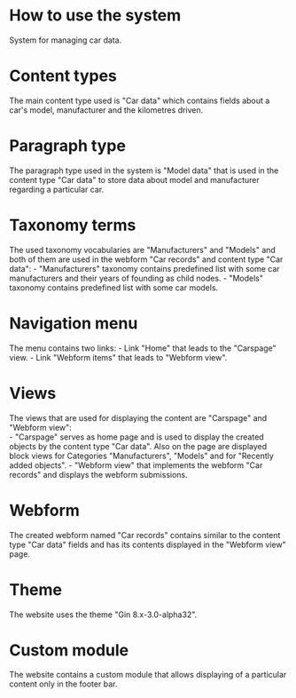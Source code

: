 # How to use the system
System for managing car data.

# Content types
The main content type used is "Car data" which contains fields about a car's model, manufacturer and the kilometres driven.
 
# Paragraph type
The paragraph type used in the system is "Model data" that is used in the content type "Car data" to store data about model and manufacturer regarding a particular car.

# Taxonomy terms
The used taxonomy vocabularies are "Manufacturers" and "Models" and both of them are used in the webform "Car records" and content type "Car data":
    - "Manufacturers" taxonomy contains predefined list with some car manufacturers and their years of founding as child nodes.
    - "Models" taxonomy contains predefined list with some car models.

# Navigation menu
The menu contains two links:
    - Link "Home" that leads to the "Carspage" view.
    - Link "Webform items" that leads to "Webform view".

# Views
The views that are used for displaying the content are "Carspage" and "Webform view":   
    - "Carspage" serves as home page and is used to display the created objects by the content type "Car data". Also on the page are displayed block views for Categories "Manufacturers", "Models" and for "Recently added objects".
    - "Webform view" that implements the webform "Car records" and displays the webform submissions.

# Webform
The created webform named "Car records" contains similar to the content type "Car data" fields and has its contents displayed in the "Webform view" page.

# Theme
The website uses the theme "Gin 8.x-3.0-alpha32".

# Custom module
The website contains a custom module that allows displaying of a particular content only in the footer bar.
